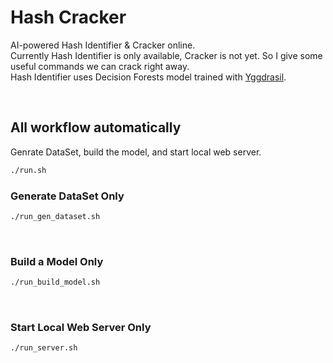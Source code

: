 # Hash Cracker

AI-powered Hash Identifier & Cracker online.   
Currently Hash Identifier is only available, Cracker is not yet. So I give some useful commands we can crack  right away.  
Hash Identifier uses Decision Forests model trained with [Yggdrasil](https://github.com/google/yggdrasil-decision-forests).

<br />

## All workflow automatically

Genrate DataSet, build the model, and start local web server.

```sh
./run.sh
```

### Generate DataSet Only

```sh
./run_gen_dataset.sh
```

<br />

### Build a Model Only

```sh
./run_build_model.sh
```

<br />

### Start Local Web Server Only

```sh
./run_server.sh
```